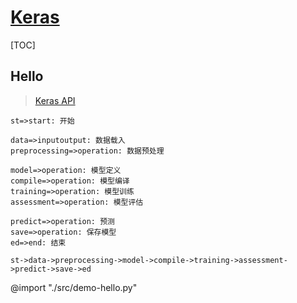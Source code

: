<link rel="stylesheet" href="https://zhmhbest.gitee.io/hellomathematics/style/index.css">
<script src="https://zhmhbest.gitee.io/hellomathematics/style/index.js"></script>

# [Keras](../index.html)

[TOC]

## Hello

>[Keras API](https://keras.io/api/)

```flow
st=>start: 开始

data=>inputoutput: 数据载入
preprocessing=>operation: 数据预处理

model=>operation: 模型定义
compile=>operation: 模型编译
training=>operation: 模型训练
assessment=>operation: 模型评估

predict=>operation: 预测
save=>operation: 保存模型
ed=>end: 结束

st->data->preprocessing->model->compile->training->assessment->predict->save->ed
```

@import "./src/demo-hello.py"

<!-- >[`demo-hello.py`](./src/demo-hello.py)
 -->
